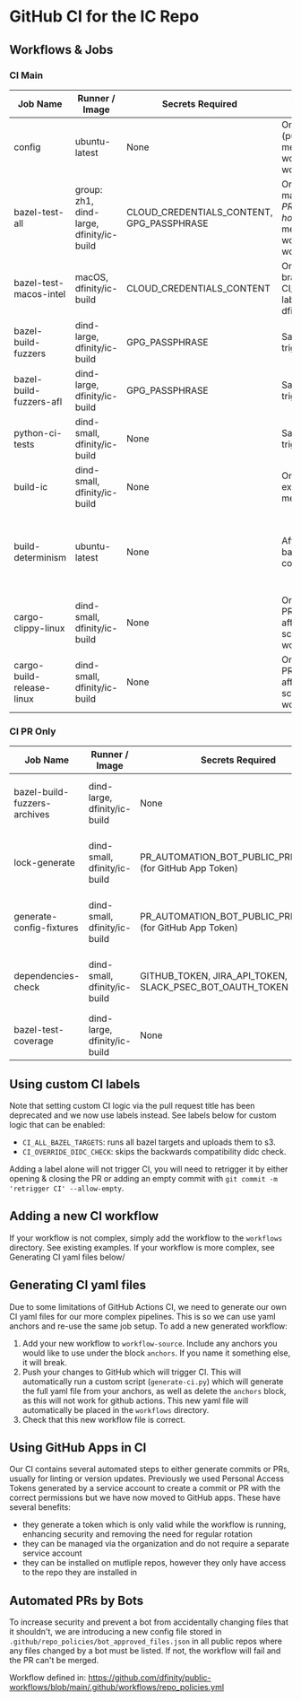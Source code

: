 # GitHub CI for the IC Repo

## Workflows & Jobs

### CI Main

| Job Name                  | Runner / Image                   | Secrets Required                      | When Invoked                                                                                               | Purpose                                                                                      |
|---------------------------|----------------------------------|---------------------------------------|------------------------------------------------------------------------------------------------------------|----------------------------------------------------------------------------------------------|
| config                    | ubuntu-latest                    | None                                  | On any trigger (push, PR, merge_group, workflow_dispatch, workflow_call)                                   | Sets up and infers configuration for later jobs                                              |
| bazel-test-all            | group: zh1, dind-large, dfinity/ic-build | CLOUD_CREDENTIALS_CONTENT, GPG_PASSPHRASE | On push to master/dev-gh-*, PRs (except hotfix-*), merge_group, workflow_dispatch, workflow_call           | Run all Bazel tests (with config for skipping long tests, etc.)                              |
| bazel-test-macos-intel    | macOS, dfinity/ic-build          | CLOUD_CREDENTIALS_CONTENT             | On protected branches, or with CI_MACOS_INTEL label, and only in dfinity/ic (public)                      | Run Bazel tests for macOS Intel builds                                                       |
| bazel-build-fuzzers       | dind-large, dfinity/ic-build     | GPG_PASSPHRASE                        | Same as workflow triggers                                                                                   | Build fuzzers using Bazel with libfuzzer                                                     |
| bazel-build-fuzzers-afl   | dind-large, dfinity/ic-build     | GPG_PASSPHRASE                        | Same as workflow triggers                                                                                   | Build fuzzers using Bazel with AFL                                                           |
| python-ci-tests           | dind-small, dfinity/ic-build     | None                                  | Same as workflow triggers                                                                                   | Run Python CI tests (pytest)                                                                 |
| build-ic                  | dind-small, dfinity/ic-build     | None                                  | On all triggers except merge_group                                                                          | Build the Internet Computer (IC) binaries                                                    |
| build-determinism         | ubuntu-latest                    | None                                  | After build-ic and bazel-test-all complete                                                                 | Check for build determinism between cache and no-cache builds                                |
| cargo-clippy-linux        | dind-small, dfinity/ic-build     | None                                  | On PR/merge_group affecting Rust files, schedule, or workflow_dispatch                                      | Run Rust linter (clippy)                                                                     |
| cargo-build-release-linux | dind-small, dfinity/ic-build     | None                                  | On PR/merge_group affecting Rust files, schedule, or workflow_dispatch                                      | Build Rust crates in release mode                                                            |

### CI PR Only

| Job Name                    | Runner / Image        | Secrets Required                                               | When Invoked                                                          | Purpose                                                      |
|-----------------------------|----------------------|----------------------------------------------------------------|-----------------------------------------------------------------------|--------------------------------------------------------------|
| bazel-build-fuzzers-archives| dind-large, dfinity/ic-build | None                                                           | PR (opened, synchronize, reopened); not merge_group                   | Build and archive all fuzzers for PRs                        |
| lock-generate               | dind-small, dfinity/ic-build | PR_AUTOMATION_BOT_PUBLIC_PRIVATE_KEY (for GitHub App Token)    | PR (opened, synchronize, reopened); not merge_group                   | Generate lock files and related dependencies for PRs          |
| generate-config-fixtures    | dind-small, dfinity/ic-build | PR_AUTOMATION_BOT_PUBLIC_PRIVATE_KEY (for GitHub App Token)    | PR (opened, synchronize, reopened); not merge_group                   | Generate config fixture files for config_types changes        |
| dependencies-check          | dind-small, dfinity/ic-build | GITHUB_TOKEN, JIRA_API_TOKEN, SLACK_PSEC_BOT_OAUTH_TOKEN       | PR (opened, synchronize, reopened); not merge_group                   | Dependency scanning (Rust, Bazel, lock/toml changes)          |
| bazel-test-coverage         | dind-large, dfinity/ic-build | None                                                           | PR with label `CI_COVERAGE`                                           | Run Bazel test coverage and upload HTML report                |

## Using custom CI labels
Note that setting custom CI logic via the pull request title has been deprecated and we now use labels instead. See labels below for custom logic that can be enabled:

* `CI_ALL_BAZEL_TARGETS`: runs all bazel targets and uploads them to s3.
* `CI_OVERRIDE_DIDC_CHECK`: skips the backwards compatibility didc check.

Adding a label alone will not trigger CI, you will need to retrigger it by either opening & closing the PR or adding an empty commit with `git commit -m 'retrigger CI' --allow-empty`.

## Adding a new CI workflow
If your workflow is not complex, simply add the workflow to the `workflows` directory. See existing examples. If your workflow is more complex, see Generating CI yaml files below/

## Generating CI yaml files
Due to some limitations of GitHub Actions CI, we need to generate our own CI yaml files for our more complex pipelines. This is so we can use yaml anchors and re-use the same job setup. To add a new generated workflow:

1. Add your new workflow to `workflow-source`. Include any anchors you would like to use under the block `anchors`. If you name it something else, it will break.
1. Push your changes to GitHub which will trigger CI. This will automatically run a custom script (`generate-ci.py`) which will generate the full yaml file from your anchors, as well as delete the `anchors` block, as this will not work for github actions. This new yaml file will automatically be placed in the `workflows` directory.
1. Check that this new workflow file is correct.

## Using GitHub Apps in CI
Our CI contains several automated steps to either generate commits or PRs, usually for linting or version updates. Previously we used Personal Access Tokens generated by a service account to create a commit or PR with the correct permissions but we have now moved to GitHub apps. These have several benefits:
- they generate a token which is only valid while the workflow is running, enhancing security and removing the need for regular rotation
- they can be managed via the organization and do not require a separate service account
- they can be installed on mutliple repos, however they only have access to the repo they are installed in

## Automated PRs by Bots
To increase security and prevent a bot from accidentally changing files that it shouldn't, we are introducing a new config file stored in `.github/repo_policies/bot_approved_files.json` in all public repos where any files changed by a bot must be listed. If not, the workflow will fail and the PR can't be merged.

Workflow defined in: https://github.com/dfinity/public-workflows/blob/main/.github/workflows/repo_policies.yml

